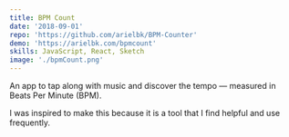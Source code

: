 ```yaml
---
title: BPM Count
date: '2018-09-01'
repo: 'https://github.com/arielbk/BPM-Counter'
demo: 'https://arielbk.com/bpmcount'
skills: JavaScript, React, Sketch
image: './bpmCount.png'
---
```

An app to tap along with music and discover the tempo — measured in Beats Per Minute (BPM).

I was inspired to make this because it is a tool that I find helpful and use frequently.